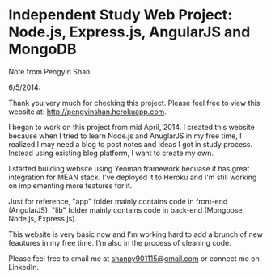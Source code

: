 Independent Study Web Project: Node.js, Express.js, AngularJS and MongoDB
=======

Note from Pengyin Shan:


6/5/2014:

Thank you very much for checking this project. Please feel free to view this website at: http://pengyinshan.herokuapp.com.

I began to work on this project from mid April, 2014. I created this website because when I tried to learn Node.js and AnuglarJS in my free time, I realized I may need a blog to post notes and ideas I got in study process. Instead using existing blog platform, I want to create my own.

I started building website using Yeoman framework becuase it has great integration for MEAN stack. I've deployed it to Heroku and I'm still working on implementing more features for it.

Just for reference, "app" folder mainly contains code in front-end (AngularJS). "lib" folder mainly contains code in back-end (Mongoose, Node.js, Express.js).

This website is very basic now and I'm working hard to add a brunch of new feautures in my free time. I'm also in the process of cleaning code. 

Please feel free to email me at shanpy901115@gmail.com or connect me on LinkedIn.


